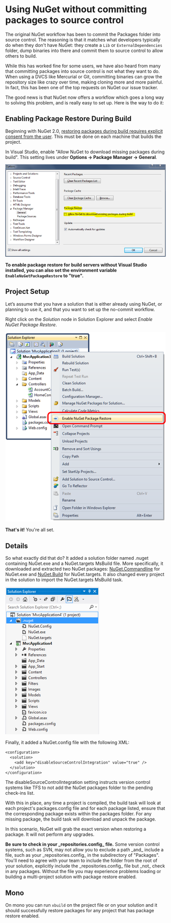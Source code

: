 ﻿# Using NuGet without committing packages to source control

The original NuGet workflow has been to commit the Packages folder into source control. The 
reasoning is that it matches what developers typically do when they don't have NuGet: they create a 
`Lib` or `ExternalDependencies` folder, dump binaries into there and commit them to source control 
to allow others to build.

While this has worked fine for some users, we have also heard from many that committing packages 
into source control is not what they want to do. When using a DVCS like Mercurial or Git, committing 
binaries can grow the repository size like crazy over time, making cloning more and more painful. In 
fact, this has been one of the top requests on NuGet our issue tracker.

The good news is that NuGet now offers a workflow which goes a long way to solving this problem, and is
really easy to set up. Here is the way to do it:

## Enabling Package Restore During Build

Beginning with NuGet 2.0, [restoring packages during build requires explicit consent from the
user](http://blog.nuget.org/20120518/package-restore-and-consent.html). This must be done on
each machine that builds the project.

In Visual Studio, enable "Allow NuGet to download missing packages during build". This setting lives
under **Options -> Package Manager -> General**.

![Allow NuGet to download missing packages setting](images/allow-package-restore-configuration.png)

**To enable package restore for build servers without Visual Studio installed, you can also set the
environment variable `EnableNuGetPackageRestore` to "true".**

## Project Setup
Let’s assume that you have a solution that is either already using NuGet, or planning to use it, and that
you want to set up the no-commit workflow.

Right click on the _Solution_ node in Solution Explorer and select _Enable NuGet Package Restore_.

![Enable NuGet Package Restore Context Menu item](images/enable-package-restore.png)

**That's it!** You're all set.

## Details
So what exactly did that do? It added a solution folder named .nuget containing NuGet.exe and a NuGet.targets MsBuild file. More specifically, it downloaded and extracted two NuGet packages: [NuGet.Commandline](http://nuget.org/packages/nuget.commandline) for NuGet.exe and [NuGet.Build](http://nuget.org/packages/nuget.build) for NuGet.targets. It also changed every project in the solution to import the NuGet.targets MsBuild task. 

![New Solution folder with package restore files](images/package-restore-solution.png)

Finally, it added a NuGet.config file with the following XML:

	<configuration>
	  <solution>
	    <add key="disableSourceControlIntegration" value="true" />
	  </solution>
	</configuration>

The disableSourceControlIntegration setting instructs version control systems like TFS to not add the NuGet packages folder to the pending check-ins list.

With this in place, any time a project is compiled, the build task will look at each project's packages.config file and for each package listed, ensure that the corresponding package exists within the packages folder. For any missing package, the build task will download and unpack the package.

In this scenario, NuGet will grab the exact version when restoring a package. It will not perform any upgrades.

<p class="caution"><b>Be sure to check in your _repositories.config_ file.</b> Some version control systems, 
such as SVN, may not allow you to exclude a path _and_ include a file, such as your _repositories.config_ in 
the subdirectory of "Packages". You'll need to agree with your team to include the folder from the root 
of your solution, explicitly include the _repositories.config_ file but _not_ check in any packages. Without 
the file you may experience problems loading or building a multi-project solution with package restore enabled.</p>

## Mono
On mono you can run `xbuild` on the project file or on your solution and it should successfully 
restore packages for any project that has package restore enabled.
